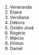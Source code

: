 
1. Veneranda
2. Eliane
3. Veridiana
4. Débora
5. Ovídio José
6. Rogério
7. Márcio
8. Elinton
9. Daniel
